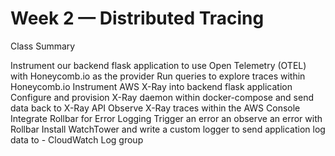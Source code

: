# Week 2 — Distributed Tracing

Class Summary

Instrument our backend flask application to use Open Telemetry (OTEL) with
Honeycomb.io as the provider
Run queries to explore traces within Honeycomb.io
Instrument AWS X-Ray into backend flask application
Configure and provision X-Ray daemon within docker-compose and send data back to X-Ray API
Observe X-Ray traces within the AWS Console
Integrate Rollbar for Error Logging
Trigger an error an observe an error with Rollbar
Install WatchTower and write a custom logger to send application log data to - CloudWatch Log group
